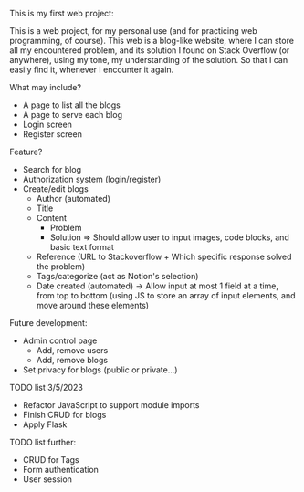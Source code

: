 This is my first web project:

This is a web project, for my personal use (and for practicing web programming, of course). This web is a blog-like website, where I can store all my encountered problem, and its solution I found on Stack Overflow (or anywhere), using my tone, my understanding of the solution. So that I can easily find it, whenever I encounter it again.


What may include?
- A page to list all the blogs
- A page to serve each blog
- Login screen
- Register screen

Feature?
- Search for blog
- Authorization system (login/register)
- Create/edit blogs
    + Author (automated)
    + Title
    + Content
        * Problem
        * Solution
        => Should allow user to input images, code blocks, and basic text format
    + Reference (URL to Stackoverflow + Which specific response solved the problem)
    + Tags/categorize (act as Notion's selection)
    + Date created (automated)
    -> Allow input at most 1 field at a time, from top to bottom (using JS to store an array of input elements, and move around these elements)


Future development: 
- Admin control page
    + Add, remove users
    + Add, remove blogs
- Set privacy for blogs (public or private...)

TODO list 3/5/2023
- Refactor JavaScript to support module imports
- Finish CRUD for blogs
- Apply Flask



TODO list further:
- CRUD for Tags
- Form authentication
- User session